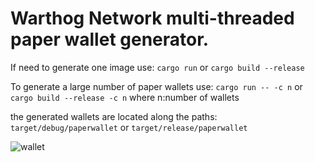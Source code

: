 # Warthog Network multi-threaded paper wallet generator. 
If need to generate one image use: 
```cargo run``` or ```cargo build --release```  

To generate a large number of paper wallets use: 
```cargo run -- -c n```  or ```cargo build --release -c n```  where n:number of wallets  

the generated wallets are located along the paths: 
```target/debug/paperwallet``` or ```target/release/paperwallet```  

![wallet](wallet0.png)      
